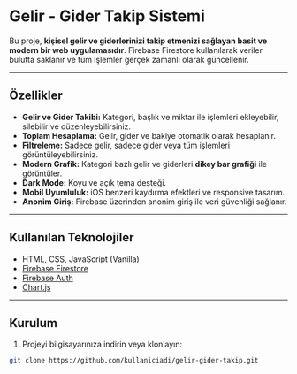 # Gelir - Gider Takip Sistemi

Bu proje, **kişisel gelir ve giderlerinizi takip etmenizi sağlayan basit ve modern bir web uygulamasıdır**. Firebase Firestore kullanılarak veriler bulutta saklanır ve tüm işlemler gerçek zamanlı olarak güncellenir.

---

## Özellikler

- **Gelir ve Gider Takibi:** Kategori, başlık ve miktar ile işlemleri ekleyebilir, silebilir ve düzenleyebilirsiniz.  
- **Toplam Hesaplama:** Gelir, gider ve bakiye otomatik olarak hesaplanır.  
- **Filtreleme:** Sadece gelir, sadece gider veya tüm işlemleri görüntüleyebilirsiniz.  
- **Modern Grafik:** Kategori bazlı gelir ve giderleri **dikey bar grafiği** ile görüntüler.  
- **Dark Mode:** Koyu ve açık tema desteği.  
- **Mobil Uyumluluk:** iOS benzeri kaydırma efektleri ve responsive tasarım.  
- **Anonim Giriş:** Firebase üzerinden anonim giriş ile veri güvenliği sağlanır.  

---

## Kullanılan Teknolojiler

- HTML, CSS, JavaScript (Vanilla)
- [Firebase Firestore](https://firebase.google.com/docs/firestore)
- [Firebase Auth](https://firebase.google.com/docs/auth)
- [Chart.js](https://www.chartjs.org/)

---

## Kurulum

1. Projeyi bilgisayarınıza indirin veya klonlayın:

```bash
git clone https://github.com/kullaniciadi/gelir-gider-takip.git
